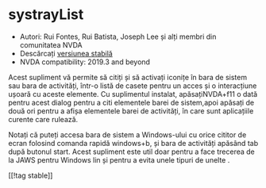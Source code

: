 # systrayList #

*   Autori: Rui Fontes, Rui Batista, Joseph Lee și alți membri din
    comunitatea NVDA
*   Descărcați [versiunea stabilă][1]
*   NVDA compatibility: 2019.3 and beyond

Acest supliment vă permite să citiți și să activați iconițe în bara de
sistem sau bara de activități, într-o listă de casete pentru un acces și o
interacțiune ușoară cu aceste elemente. Cu suplimentul instalat,
apăsațiNVDA+f11 o dată pentru acest dialog pentru a citi elementele barei de
sistem,apoi apăsați de două ori pentru a afișa elementele barei de
activități, în care sunt aplicațiile curente care rulează.

Notați că puteți accesa bara de sistem a Windows-ului cu orice cititor de
ecran folosind comanda rapidă windows+b, și bara de activități apăsând tab
după butonul start. Acest supliment este util doar pentru a face trecerea de
la JAWS pentru Windows lin și pentru a evita unele tipuri de unelte .

[[!tag stable]]

[1]: https://github.com/ruifontes/systrayList/releases/download/2024.03.23/systrayList-2024.03.23.nvda-addon
